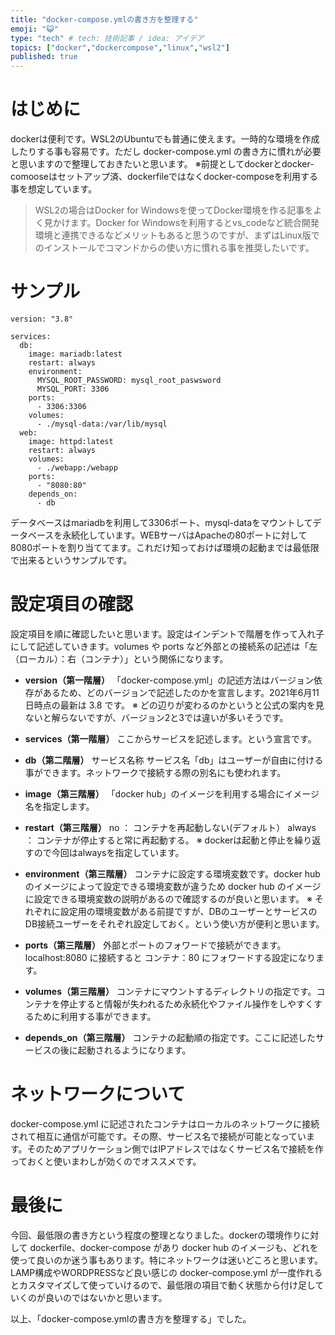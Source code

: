 ```yaml
---
title: "docker-compose.ymlの書き方を整理する"
emoji: "😺"
type: "tech" # tech: 技術記事 / idea: アイデア
topics: ["docker","dockercompose","linux","wsl2"]
published: true
---
```

# はじめに
dockerは便利です。WSL2のUbuntuでも普通に使えます。一時的な環境を作成したりする事も容易です。ただし docker-compose.yml の書き方に慣れが必要と思いますので整理しておきたいと思います。 
※前提としてdockerとdocker-comooseはセットアップ済、dockerfileではなくdocker-composeを利用する事を想定しています。

> WSL2の場合はDocker for Windowsを使ってDocker環境を作る記事をよく見かけます。Docker for Windowsを利用するとvs_codeなど統合開発環境と連携できるなどメリットもあると思うのですが、まずはLinux版でのインストールでコマンドからの使い方に慣れる事を推奨したいです。

# サンプル
```
version: "3.8"

services:
  db:
    image: mariadb:latest
    restart: always
    environment:
      MYSQL_ROOT_PASSWORD: mysql_root_paswsword
      MYSQL_PORT: 3306
    ports:
      - 3306:3306
    volumes:
      - ./mysql-data:/var/lib/mysql
  web:
    image: httpd:latest
    restart: always
    volumes:
      - ./webapp:/webapp
    ports:
      - "8080:80"
    depends_on:
      - db
```
データベースはmariadbを利用して3306ポート、mysql-dataをマウントしてデータベースを永続化しています。WEBサーバはApacheの80ポートに対して8080ポートを割り当ててます。これだけ知っておけば環境の起動までは最低限で出来るというサンプルです。

# 設定項目の確認
設定項目を順に確認したいと思います。設定はインデントで階層を作って入れ子にして記述していきます。volumes や ports など外部との接続系の記述は「左（ローカル）：右（コンテナ）」という関係になります。

- **version（第一階層）**
「docker-compose.yml」の記述方法はバージョン依存があるため、どのバージョンで記述したのかを宣言します。2021年6月11日時点の最新は 3.8 です。
※ どの辺りが変わるのかというと公式の案内を見ないと解らないですが、バージョン2と3では違いが多いそうです。

- **services（第一階層）**
ここからサービスを記述します。という宣言です。

- **db（第二階層）**
サービス名称 サービス名「db」はユーザーが自由に付ける事ができます。ネットワークで接続する際の別名にも使われます。

- **image（第三階層）**
「docker hub」のイメージを利用する場合にイメージ名を指定します。

- **restart（第三階層）**
no ： コンテナを再起動しない(デフォルト）
always ： コンテナが停止すると常に再起動する。
※ dockerは起動と停止を繰り返すので今回はalwaysを指定しています。

- **environment（第三階層）**
コンテナに設定する環境変数です。docker hub のイメージによって設定できる環境変数が違うため docker hub のイメージに設定できる環境変数の説明があるので確認するのが良いと思います。
※ それぞれに設定用の環境変数がある前提ですが、DBのユーザーとサービスのDB接続ユーザーをそれぞれ設定しておく。という使い方が便利と思います。

- **ports（第三階層）**
外部とポートのフォワードで接続ができます。
localhost:8080 に接続すると コンテナ：80 にフォワードする設定になります。

- **volumes（第三階層）**
コンテナにマウントするディレクトリの指定です。コンテナを停止すると情報が失われるため永続化やファイル操作をしやすくするために利用する事ができます。

- **depends_on（第三階層）**
コンテナの起動順の指定です。ここに記述したサービスの後に起動されるようになります。

# ネットワークについて
docker-compose.yml に記述されたコンテナはローカルのネットワークに接続されて相互に通信が可能です。その際、サービス名で接続が可能となっています。そのためアプリケーション側ではIPアドレスではなくサービス名で接続を作っておくと使いまわしが効くのでオススメです。

# 最後に
今回、最低限の書き方という程度の整理となりました。dockerの環境作りに対して dockerfile、docker-compose があり docker hub のイメージも、どれを使って良いのか迷う事もあります。特にネットワークは迷いどころと思います。LAMP構成やWORDPRESSなど良い感じの docker-compose.yml が一度作れるとカスタマイズして使っていけるので、最低限の項目で動く状態から付け足していくのが良いのではないかと思います。

以上、「docker-compose.ymlの書き方を整理する」でした。
 

